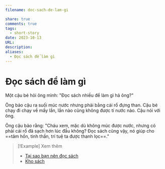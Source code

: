 ```yaml
---
filename: doc-sach-de-lam-gi

share: true
comments: true
tags:
  - short-story
date: 2023-10-13
URL: 
description: 
aliases:
  - Đọc sách để làm gì
---
```

# Đọc sách để làm gì

Một cậu bé hỏi ông mình: "Đọc sách nhiều để làm gì hả ông?"

Ông bảo cậu ra suối múc nước nhưng phải bằng cái rổ đựng than. Cậu bé chạy đi chạy về mấy lần, lần nào cũng không được tí nước nào. Cậu nói với ông.

Ông cậu bảo rằng: "Cháu xem, mặc dù không múc được nước, nhưng có phải cái rổ đã sạch hơn lúc đầu không? Đọc sách cũng vậy, nó giúp cho ==tâm hồn, tinh thần, trí tuệ ta được thanh lọc==."


> [!Example] Xem thêm
> - [Tại sao bạn nên đọc sách](./tai-sao-ban-nen-doc-sach.md)
> - [Kho sách](./kho-sach.md)